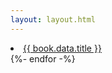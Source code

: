 ```yaml
---
layout: layout.html
---
```


  <li>
    <a href="{{book.url}}">
      {{ book.data.title }}
    </a>
  </li>
{%- endfor -%}
</ul>
